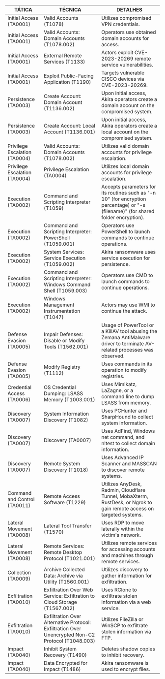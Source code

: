 | TÁTICA                              | TÉCNICA                                                                                                       | DETALHES                                                                                                                                                      |
|-------------------------------------|---------------------------------------------------------------------------------------------------------------|---------------------------------------------------------------------------------------------------------------------------------------------------------------|
| Initial Access (TA0001)             | Valid Accounts (T1078)                                                                                        | Utilizes compromised VPN credentials.                                                                                                                      |
| Initial Access (TA0001)             | Valid Accounts: Domain Accounts (T1078.002)                                                                   | Operators use obtained domain accounts for access.                                                                                                           |
| Initial Access (TA0001)             | External Remote Services (T1133)                                                                              | Actors exploit CVE-2023-20269 remote service vulnerabilities.                                                                                                |
| Initial Access (TA0001)             | Exploit Public-Facing Application (T1190)                                                                     | Targets vulnerable CISCO devices via CVE-2023-20269.                                                                                                         |
| Persistence (TA0003)                | Create Account: Domain Account (T1136.002)                                                                    | Upon initial access, Akira operators create a domain account on the compromised system.                                                                      |
| Persistence (TA0003)                | Create Account: Local Account (T1136.001)                                                                     | Upon initial access, Akira operators create a local account on the compromised system.                                                                       |
| Privilege Escalation (TA0004)       | Valid Accounts: Domain Accounts (T1078.002)                                                                   | Utilizes valid domain accounts for privilege escalation.                                                                                                     |
| Privilege Escalation (TA0004)       | Privilege Escalation (TA0004)                                                                                 | Utilizes local domain accounts for privilege escalation.                                                                                                      |
| Execution (TA0002)                  | Command and Scripting Interpreter (T1059)                                                                      | Accepts parameters for its routines such as "-n 10" (for encryption percentage) or "-s (filename)" (for shared folder encryption).                            |
| Execution (TA0002)                  | Command and Scripting Interpreter: PowerShell (T1059.001)                                                      | Operators use PowerShell to launch commands to continue operations.                                                                                          |
| Execution (TA0002)                  | System Services: Service Execution (T1059.002)                                                                 | Akira ransomware uses service execution for persistence.                                                                                                      |
| Execution (TA0002)                  | Command and Scripting Interpreter: Windows Command Shell (T1059.003)                                            | Operators use CMD to launch commands to continue operations.                                                                                                 |
| Execution (TA0002)                  | Windows Management Instrumentation (T1047)                                                                     | Actors may use WMI to continue the attack.                                                                                                                   |
| Defense Evasion (TA0005)            | Impair Defenses: Disable or Modify Tools (T1562.001)                                                          | Usage of PowerTool or a KillAV tool abusing the Zemana AntiMalware driver to terminate AV-related processes was observed.                                   |
| Defense Evasion (TA0005)            | Modify Registry (T1112)                                                                                       | Uses commands in its operation to modify registries.                                                                                                          |
| Credential Access (TA0006)          | OS Credential Dumping: LSASS Memory (T1003.001)                                                               | Uses Mimikatz, LaZagne, or a command line to dump LSASS from memory.                                                                                         |
| Discovery (TA0007)                  | System Information Discovery (T1082)                                                                          | Uses PCHunter and SharpHound to collect system information.                                                                                                   |
| Discovery (TA0007)                  | Discovery (TA0007)                                                                                            | Uses AdFind, Windows net command, and nltest to collect domain information.                                                                                    |
| Discovery (TA0007)                  | Remote System Discovery (T1018)                                                                               | Uses Advanced IP Scanner and MASSCAN to discover remote systems.                                                                                              |
| Command and Control (TA0011)        | Remote Access Software (T1229)                                                                                | Utilizes AnyDesk, Radmin, Cloudflare Tunnel, MobaXterm, RustDesk, or Ngrok to gain remote access on targeted systems.                                          |
| Lateral Movement (TA0008)           | Lateral Tool Transfer (T1570)                                                                                  | Uses RDP to move laterally within the victim's network.                                                                                                       |
| Lateral Movement (TA0008)           | Remote Services: Remote Desktop Protocol (T1021.001)                                                           | Utilizes remote services for accessing accounts and machines through remote services.                                                                         |
| Collection (TA0009)                 | Archive Collected Data: Archive via Utility (T1560.001)                                                       | Utilizes discovery to gather information for exfiltration.                                                                                                    |
| Exfiltration (TA0010)               | Exfiltration Over Web Service: Exfiltration to Cloud Storage (T1567.002)                                       | Uses RClone to exfiltrate stolen information via a web service.                                                                                               |
| Exfiltration (TA0010)               | Exfiltration Over Alternative Protocol: Exfiltration Over Unencrypted Non-C2 Protocol (T1048.003)             | Utilizes FileZilla or WinSCP to exfiltrate stolen information via FTP.                                                                                        |
| Impact (TA0040)                     | Inhibit System Recovery (T1490)                                                                               | Deletes shadow copies to inhibit recovery.                                                                                                                    |
| Impact (TA0040)                     | Data Encrypted for Impact (T1486)                                                                             | Akira ransomware is used to encrypt files.                                                                                                                    |
